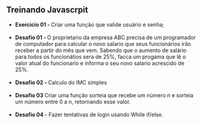 ## Treinando Javascrpit

- <b>Exercicio 01 - </b> Criar uma função que valide usuário e senha; <br><br>
- <b> Desafio 01 - </b> O proprietario da empresa ABC precisa de um programador de computador
para calcular o novo salario que seus funcionários irão receber a partir
do mês que vem. Sabendo que o aumento de salário para todos os funcionátios
sera de 25%, facca um progama que lê o valor atual do funcionario e informa
o seu novo salario acrescido de 25%. <br> <br>
- <b>Desafio 02 - </b> Calculo do IMC simples  <br><br>
- <b> Desafio 03 </b> Criar uma função sorteia que recebe um número n e sorteia um número entre 0 a n, retornando esse valor.  <br><br> 
- <b> Desafio 04 </b> - Fazer tentativas de login usando While if/else. <br><br>

